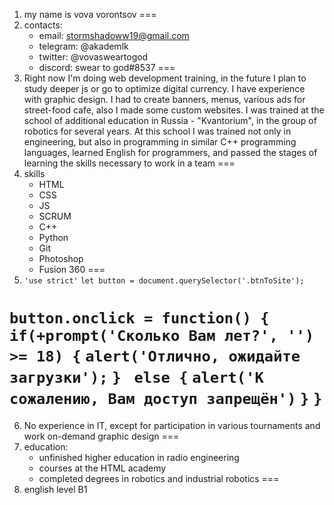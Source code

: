 1. my name is vova vorontsov
===
2. contacts:
    + email: stormshadoww19@gmail.com
    + telegram: @akademlk
    + twitter: @vovasweartogod
    + discord: swear to god#8537
===
3. Right now I'm doing web development training, in the future I plan to study deeper js or go to optimize digital currency. 
I have experience with graphic design. I had to create banners, menus, various ads for street-food cafe, also I made some custom websites. 
I was trained at the school of additional education in Russia - "Kvantorium", in the group of robotics for several years. At this school I was trained not only in engineering, but also in programming in similar C++ programming languages, learned English for programmers, and passed the stages of learning the skills necessary to work in a team
===
4. skills
    + HTML
    + CSS
    + JS
    + SCRUM
    + С++
    + Python
    + Git
    + Photoshop
    + Fusion 360
===
5. `'use strict'`
`let button = document.querySelector('.btnToSite');`

`button.onclick = function() {`
    `if(+prompt('Сколько Вам лет?', '') >= 18) {`
        `alert('Отлично, ожидайте загрузки');`
    `} `
    `else {`
        `alert('К сожалению, Вам доступ запрещён')`
    `}`
`}`
===
6. No experience in IT, except for participation in various tournaments and work on-demand graphic design
===
7. education:
   + unfinished higher education in radio engineering
   + courses at the HTML academy
   + сompleted degrees in robotics and industrial robotics
===
8. english level B1